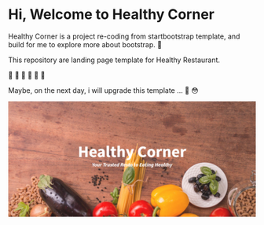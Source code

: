 # Hi, Welcome to Healthy Corner

Healthy Corner is a project re-coding from startbootstrap template, and build for me to explore more about bootstrap. :ocean:

This repository are landing page template for Healthy Restaurant.

:grapes: :tangerine: :apple: :corn: :sushi: :cookie:

Maybe, on the next day, i will upgrade this template ...  :see_no_evil: :flushed:

![Preview](img/preview.png)
